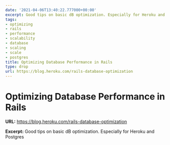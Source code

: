 ```yaml
---
date: '2021-04-06T13:40:22.777000+00:00'
excerpt: Good tips on basic dB optimization. Especially for Heroku and Postgres
tags:
- optimizing
- rails
- performance
- scalability
- database
- scaling
- scale
- postgres
title: Optimizing Database Performance in Rails
type: drop
url: https://blog.heroku.com/rails-database-optimization
---
```


# Optimizing Database Performance in Rails

**URL:** https://blog.heroku.com/rails-database-optimization

**Excerpt:** Good tips on basic dB optimization. Especially for Heroku and Postgres
